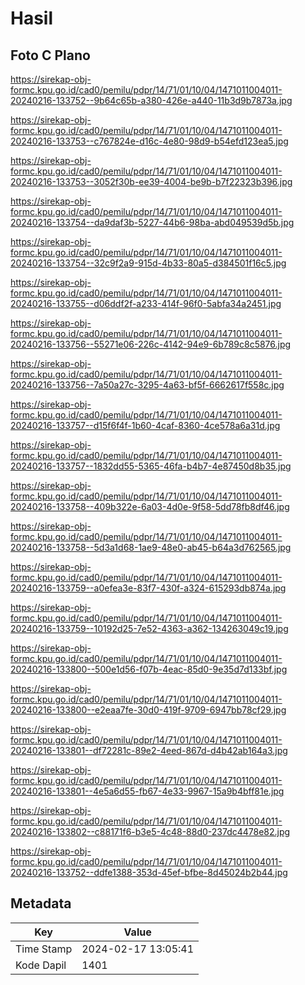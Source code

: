 # Hasil

## Foto C Plano

https://sirekap-obj-formc.kpu.go.id/cad0/pemilu/pdpr/14/71/01/10/04/1471011004011-20240216-133752--9b64c65b-a380-426e-a440-11b3d9b7873a.jpg

https://sirekap-obj-formc.kpu.go.id/cad0/pemilu/pdpr/14/71/01/10/04/1471011004011-20240216-133753--c767824e-d16c-4e80-98d9-b54efd123ea5.jpg

https://sirekap-obj-formc.kpu.go.id/cad0/pemilu/pdpr/14/71/01/10/04/1471011004011-20240216-133753--3052f30b-ee39-4004-be9b-b7f22323b396.jpg

https://sirekap-obj-formc.kpu.go.id/cad0/pemilu/pdpr/14/71/01/10/04/1471011004011-20240216-133754--da9daf3b-5227-44b6-98ba-abd049539d5b.jpg

https://sirekap-obj-formc.kpu.go.id/cad0/pemilu/pdpr/14/71/01/10/04/1471011004011-20240216-133754--32c9f2a9-915d-4b33-80a5-d384501f16c5.jpg

https://sirekap-obj-formc.kpu.go.id/cad0/pemilu/pdpr/14/71/01/10/04/1471011004011-20240216-133755--d06ddf2f-a233-414f-96f0-5abfa34a2451.jpg

https://sirekap-obj-formc.kpu.go.id/cad0/pemilu/pdpr/14/71/01/10/04/1471011004011-20240216-133756--55271e06-226c-4142-94e9-6b789c8c5876.jpg

https://sirekap-obj-formc.kpu.go.id/cad0/pemilu/pdpr/14/71/01/10/04/1471011004011-20240216-133756--7a50a27c-3295-4a63-bf5f-6662617f558c.jpg

https://sirekap-obj-formc.kpu.go.id/cad0/pemilu/pdpr/14/71/01/10/04/1471011004011-20240216-133757--d15f6f4f-1b60-4caf-8360-4ce578a6a31d.jpg

https://sirekap-obj-formc.kpu.go.id/cad0/pemilu/pdpr/14/71/01/10/04/1471011004011-20240216-133757--1832dd55-5365-46fa-b4b7-4e87450d8b35.jpg

https://sirekap-obj-formc.kpu.go.id/cad0/pemilu/pdpr/14/71/01/10/04/1471011004011-20240216-133758--409b322e-6a03-4d0e-9f58-5dd78fb8df46.jpg

https://sirekap-obj-formc.kpu.go.id/cad0/pemilu/pdpr/14/71/01/10/04/1471011004011-20240216-133758--5d3a1d68-1ae9-48e0-ab45-b64a3d762565.jpg

https://sirekap-obj-formc.kpu.go.id/cad0/pemilu/pdpr/14/71/01/10/04/1471011004011-20240216-133759--a0efea3e-83f7-430f-a324-615293db874a.jpg

https://sirekap-obj-formc.kpu.go.id/cad0/pemilu/pdpr/14/71/01/10/04/1471011004011-20240216-133759--10192d25-7e52-4363-a362-134263049c19.jpg

https://sirekap-obj-formc.kpu.go.id/cad0/pemilu/pdpr/14/71/01/10/04/1471011004011-20240216-133800--500e1d56-f07b-4eac-85d0-9e35d7d133bf.jpg

https://sirekap-obj-formc.kpu.go.id/cad0/pemilu/pdpr/14/71/01/10/04/1471011004011-20240216-133800--e2eaa7fe-30d0-419f-9709-6947bb78cf29.jpg

https://sirekap-obj-formc.kpu.go.id/cad0/pemilu/pdpr/14/71/01/10/04/1471011004011-20240216-133801--df72281c-89e2-4eed-867d-d4b42ab164a3.jpg

https://sirekap-obj-formc.kpu.go.id/cad0/pemilu/pdpr/14/71/01/10/04/1471011004011-20240216-133801--4e5a6d55-fb67-4e33-9967-15a9b4bff81e.jpg

https://sirekap-obj-formc.kpu.go.id/cad0/pemilu/pdpr/14/71/01/10/04/1471011004011-20240216-133802--c88171f6-b3e5-4c48-88d0-237dc4478e82.jpg

https://sirekap-obj-formc.kpu.go.id/cad0/pemilu/pdpr/14/71/01/10/04/1471011004011-20240216-133752--ddfe1388-353d-45ef-bfbe-8d45024b2b44.jpg


## Metadata

| Key        | Value               |
| ---------- | ------------------- |
| Time Stamp | 2024-02-17 13:05:41 |
| Kode Dapil | 1401                |




